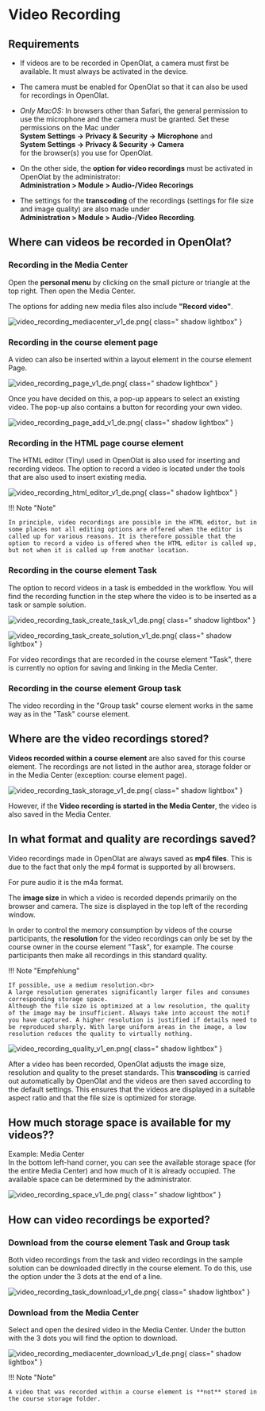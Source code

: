 # Video Recording

## Requirements

* If videos are to be recorded in OpenOlat, a camera must first be available. It must always be activated in the device.

* The camera must be enabled for OpenOlat so that it can also be used for recordings in OpenOlat.

* *Only MacOS:* In browsers other than Safari, the general permission to use the microphone 
  and the camera must be granted. Set these permissions on the Mac under<br>
  **System Settings -> Privacy & Security -> Microphone** and<br>
  **System Settings -> Privacy & Security -> Camera**<br>
  for the browser(s) you use for OpenOlat.

* On the other side, the **option for video recordings** must be activated in OpenOlat by the administrator:<br>
**Administration > Module > Audio-/Video Recorings**

* The settings for the **transcoding** of the recordings (settings for file size and image quality) are also made under<br>
**Administration > Module > Audio-/Video Recording**.


## Where can videos be recorded in OpenOlat?

### Recording in the Media Center
 
Open the **personal menu** by clicking on the small picture or triangle at the top right.
Then open the Media Center.

The options for adding new media files also include **"Record video"**.

![video_recording_mediacenter_v1_de.png](assets/video_recording_mediacenter_v1_de.png){ class=" shadow lightbox" }


### Recording in the course element page

A video can also be inserted within a layout element in the course element Page.

![video_recording_page_v1_de.png](assets/video_recording_page_v1_de.png){ class=" shadow lightbox" }

Once you have decided on this, a pop-up appears to select an existing video. The pop-up also contains a button for recording your own video.

![video_recording_page_add_v1_de.png](assets/video_recording_page_add_v1_de.png){ class=" shadow lightbox" }


### Recording in the HTML page course element

The HTML editor (Tiny) used in OpenOlat is also used for inserting and recording videos. The option to record a video is located under the tools that are also used to insert existing media.

![video_recording_html_editor_v1_de.png](assets/video_recording_html_editor_v1_de.png){ class=" shadow lightbox" }


!!! Note "Note"

    In principle, video recordings are possible in the HTML editor, but in some places not all editing options are offered when the editor is called up for various reasons. It is therefore possible that the option to record a video is offered when the HTML editor is called up, but not when it is called up from another location. 



### Recording in the course element Task

The option to record videos in a task is embedded in the workflow. You will find the recording function in the step where the video is to be inserted as a task or sample solution.

![video_recording_task_create_task_v1_de.png](assets/video_recording_task_create_task_v1_de.png){ class=" shadow lightbox" }

![video_recording_task_create_solution_v1_de.png](assets/video_recording_task_create_solution_v1_de.png){ class=" shadow lightbox" }

For video recordings that are recorded in the course element "Task", there is currently no option for saving and linking in the Media Center.


### Recording in the course element Group task

The video recording in the "Group task" course element works in the same way as in the "Task" course element.



## Where are the video recordings stored?

**Videos recorded within a course element** are also saved for this course element.
The recordings are not listed in the author area, storage folder or in the Media Center (exception: course element page).

![video_recording_task_storage_v1_de.png](assets/video_recording_task_storage_v1_de.png){ class=" shadow lightbox" }

However, if the **Video recording is started in the Media Center**, the video is also saved in the Media Center.


## In what format and quality are recordings saved?

Video recordings made in OpenOlat are always saved as **mp4 files**. This is due to the fact that only the mp4 format is supported by all browsers.

For pure audio it is the m4a format.

The **image size** in which a video is recorded depends primarily on the browser and camera. The size is displayed in the top left of the recording window.

In order to control the memory consumption by videos of the course participants, the **resolution** for the video recordings can only be set by the course owner in the course element "Task", for example. The course participants then make all recordings in this standard quality. 

!!! Note "Empfehlung"

    If possible, use a medium resolution.<br>
    A large resolution generates significantly larger files and consumes corresponding storage space.
    Although the file size is optimized at a low resolution, the quality of the image may be insufficient. Always take into account the motif you have captured. A higher resolution is justified if details need to be reproduced sharply. With large uniform areas in the image, a low resolution reduces the quality to virtually nothing. 


![video_recording_quality_v1_en.png](assets/video_recording_quality_v1_en.png){ class=" shadow lightbox" }

After a video has been recorded, OpenOlat adjusts the image size, resolution and quality to the preset standards. This **transcoding** is carried out automatically by OpenOlat and the videos are then saved according to the default settings. This ensures that the videos are displayed in a suitable aspect ratio and that the file size is optimized for storage.


## How much storage space is available for my videos??

Example: Media Center<br>
In the bottom left-hand corner, you can see the available storage space (for the entire Media Center) and how much of it is already occupied. The available space can be determined by the administrator.

![video_recording_space_v1_de.png](assets/video_recording_space_v1_de.png){ class=" shadow lightbox" }


## How can video recordings be exported?


### Download from the course element Task and Group task

Both video recordings from the task and video recordings in the sample solution can be downloaded directly in the course element. To do this, use the option under the 3 dots at the end of a line.

![video_recording_task_download_v1_de.png](assets/video_recording_task_download_v1_de.png){ class=" shadow lightbox" }


### Download from the Media Center

Select and open the desired video in the Media Center. Under the button with the 3 dots you will find the option to download.

![video_recording_mediacenter_download_v1_de.png](assets/video_recording_mediacenter_download_v1_de.png){ class=" shadow lightbox" }

!!! Note "Note"

    A video that was recorded within a course element is **not** stored in the course storage folder.
